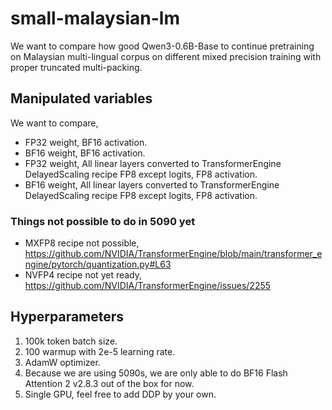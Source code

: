 # small-malaysian-lm

We want to compare how good Qwen3-0.6B-Base to continue pretraining on Malaysian multi-lingual corpus on different mixed precision training with proper truncated multi-packing.

## Manipulated variables

We want to compare,

- FP32 weight, BF16 activation.
- BF16 weight, BF16 activation.
- FP32 weight, All linear layers converted to TransformerEngine DelayedScaling recipe FP8 except logits, FP8 activation.
- BF16 weight, All linear layers converted to TransformerEngine DelayedScaling recipe FP8 except logits, FP8 activation.

### Things not possible to do in 5090 yet

- MXFP8 recipe not possible, https://github.com/NVIDIA/TransformerEngine/blob/main/transformer_engine/pytorch/quantization.py#L63 
- NVFP4 recipe not yet ready, https://github.com/NVIDIA/TransformerEngine/issues/2255

## Hyperparameters

1. 100k token batch size.
2. 100 warmup with 2e-5 learning rate.
3. AdamW optimizer.
4. Because we are using 5090s, we are only able to do BF16 Flash Attention 2 v2.8.3 out of the box for now.
5. Single GPU, feel free to add DDP by your own.